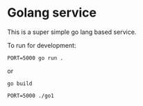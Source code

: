 # Golang service

This is a super simple go lang based service.

To run for development:

`PORT=5000 go run .`

or

`go build`

`PORT=5000 ./go1`
